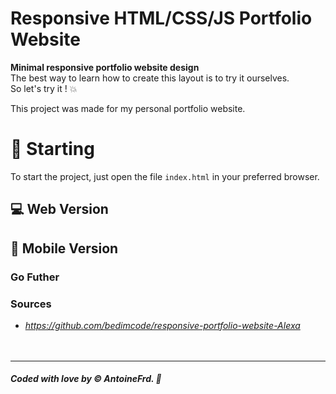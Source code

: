 # **Responsive HTML/CSS/JS Portfolio Website**

**Minimal responsive portfolio website design**<br />
The best way to learn how to create this layout is to try it ourselves.  
So let's try it ! 💥<br />

This project was made for my personal portfolio website.<br />  

# 🚀 Starting

To start the project, just open the file `index.html` in your preferred browser.<br />


## 💻 Web Version 
<p align="center">
    <!--<img src="https://github.com/antoinefradin/Reponsive-Blog-Cards-HTML-CSS/blob/main/img/Web_version.PNG" alt="web"/>-->
</p>

## 📱 Mobile Version
<p align="center">
    
</p>


### Go Futher
 <!--Darklight theme x
        Scroll bar Dark Theme x
        Media Queries... 
    -->

### **Sources** 
- _https://github.com/bedimcode/responsive-portfolio-website-Alexa_  
  <br />
  <br />
---
##### Coded with love by &#169; AntoineFrd. 💙